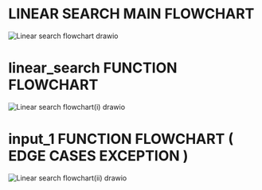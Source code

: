 # LINEAR SEARCH MAIN FLOWCHART

![Linear search flowchart drawio](https://github.com/user-attachments/assets/a53cff32-7d2f-469f-bc80-adea21f31db9)

# linear_search FUNCTION FLOWCHART

![Linear search flowchart(i) drawio](https://github.com/user-attachments/assets/4ac8af19-4e08-44d1-a854-7dfc470183b5)

# input_1 FUNCTION FLOWCHART ( EDGE CASES EXCEPTION )

![Linear search flowchart(ii) drawio](https://github.com/user-attachments/assets/b6e23576-5987-4d90-8ce6-c0277bdf4bbd)
